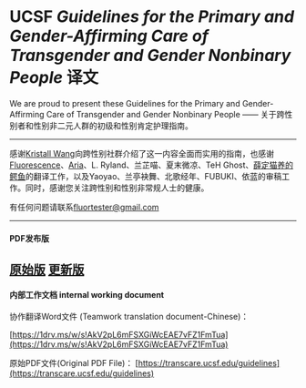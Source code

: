 # UCSF *Guidelines for the Primary and Gender-Affirming Care of Transgender and Gender Nonbinary People* 译文

We are proud to present these Guidelines for the Primary and Gender-Affirming Care of Transgender and Gender Nonbinary People 
—— 关于跨性别者和性别非二元人群的初级和性别肯定护理指南。

---

感谢[Kristall Wang](https://github.com/Kristall-WangShiwei)向跨性别社群介绍了这一内容全面而实用的指南，也感谢[Fluorescence](https://github.com/dy-octa)、[Aria](https://github.com/ariapuellamagica)、L. Ryland、兰芷喵、夏末微凉、TeH Ghost、[薛定猫养的鳄鱼](https://github.com/harry-gzcn)的翻译工作，以及Yaoyao、兰亭袂舞、北歌经年、FUBUKI、依蓝的审稿工作。同时，感谢您关注跨性别和性别非常规人士的健康。

有任何问题请联系[fluortester@gmail.com](mailto:fluortester@gmail.com)

---

#### PDF发布版

[原始版](https://github.com/Kristall-WangShiwei/Transgender-lost-years/raw/master/0000_UCSF-Guidelines/UCSF-Transgender-PGACG-6-17-16-%E8%AF%91%E6%96%87.pdf)
[更新版](https://github.com/KristallWang/Transgender-lost-years/files/6682682/UCSF-Transgender-PGACG-6-17-16-.pdf)
---

#### 内部工作文档 internal working document

协作翻译Word文件 (Teamwork translation document-Chinese)：

[https://1drv.ms/w/s!AkV2pL6mFSXGiWcEAE7vFZ1FmTua](https://1drv.ms/w/s!AkV2pL6mFSXGiWcEAE7vFZ1FmTua)

原始PDF文件(Original PDF File)：
[https://transcare.ucsf.edu/guidelines](https://transcare.ucsf.edu/guidelines)
